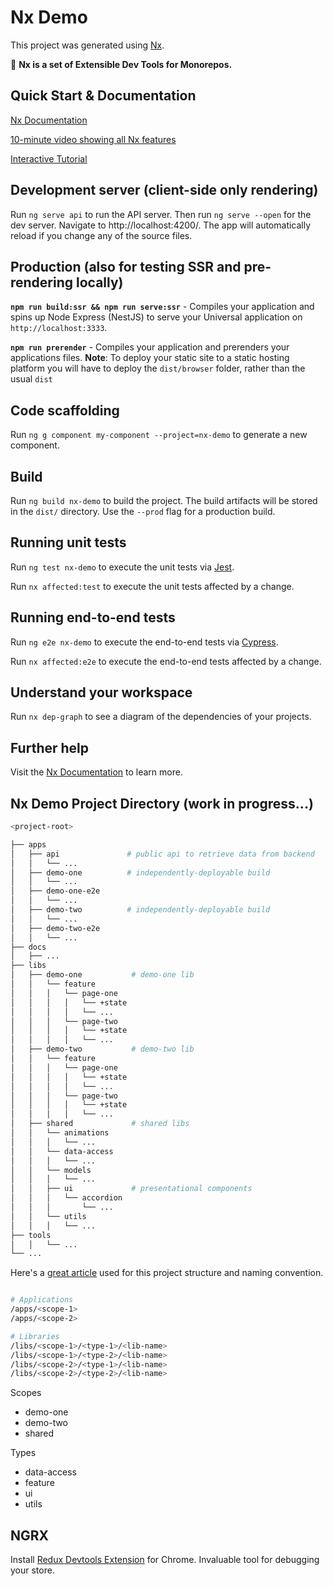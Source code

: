 # Nx Demo

This project was generated using [Nx](https://nx.dev).

🔎 **Nx is a set of Extensible Dev Tools for Monorepos.**

## Quick Start & Documentation

[Nx Documentation](https://nx.dev/angular)

[10-minute video showing all Nx features](https://nx.dev/angular/getting-started/what-is-nx)

[Interactive Tutorial](https://nx.dev/angular/tutorial/01-create-application)

## Development server (client-side only rendering)

Run `ng serve api` to run the API server. Then run `ng serve --open` for the dev server. Navigate to http://localhost:4200/. The app will automatically reload if you change any of the source files.

## Production (also for testing SSR and pre-rendering locally)

**`npm run build:ssr && npm run serve:ssr`** - Compiles your application and spins up Node Express (NestJS) to serve your Universal application on `http://localhost:3333`.

**`npm run prerender`** - Compiles your application and prerenders your applications files.
**Note**: To deploy your static site to a static hosting platform you will have to deploy the `dist/browser` folder, rather than the usual `dist`

## Code scaffolding

Run `ng g component my-component --project=nx-demo` to generate a new component.

## Build

Run `ng build nx-demo` to build the project. The build artifacts will be stored in the `dist/` directory. Use the `--prod` flag for a production build.

## Running unit tests

Run `ng test nx-demo` to execute the unit tests via [Jest](https://jestjs.io).

Run `nx affected:test` to execute the unit tests affected by a change.

## Running end-to-end tests

Run `ng e2e nx-demo` to execute the end-to-end tests via [Cypress](https://www.cypress.io).

Run `nx affected:e2e` to execute the end-to-end tests affected by a change.

## Understand your workspace

Run `nx dep-graph` to see a diagram of the dependencies of your projects.

## Further help

Visit the [Nx Documentation](https://nx.dev/angular) to learn more.

## Nx Demo Project Directory (work in progress...)

```bash
<project-root>

├── apps
│   ├── api               # public api to retrieve data from backend
│   │   └── ...
│   ├── demo-one          # independently-deployable build
│   │   └── ...
│   ├── demo-one-e2e
│   │   └── ...
│   ├── demo-two          # independently-deployable build
│   │   └── ...
│   ├── demo-two-e2e
│   │   └── ...
├── docs
│   ├── ...
├── libs
│   ├── demo-one           # demo-one lib
│   │   └── feature
│   │   │   └── page-one
│   │   │   │   └── +state
│   │   │   │   └── ...
│   │   │   └── page-two
│   │   │   │   └── +state
│   │   │   │   └── ...
│   ├── demo-two           # demo-two lib
│   │   └── feature
│   │   │   └── page-one
│   │   │   │   └── +state
│   │   │   │   └── ...
│   │   │   └── page-two
│   │   │   │   └── +state
│   │   │   │   └── ...
│   ├── shared             # shared libs
│   │   └── animations
│   │   │   └── ...
│   │   └── data-access
│   │   │   └── ...
│   │   └── models
│   │   │   └── ...
│   │   ├── ui             # presentational components
│   │   │   └── accordion
│   │   │       └── ...
│   │   └── utils
│   │   │   └── ...
├── tools
│   │   └── ...
└── ...
```

Here's a [great article](https://medium.com/showpad-engineering/how-to-organize-and-name-applications-and-libraries-in-an-nx-monorepo-for-immediate-team-wide-9876510dbe28) used for this project structure and naming convention.

```bash

# Applications
/apps/<scope-1>
/apps/<scope-2>

# Libraries
/libs/<scope-1>/<type-1>/<lib-name>
/libs/<scope-1>/<type-2>/<lib-name>
/libs/<scope-2>/<type-1>/<lib-name>
/libs/<scope-2>/<type-2>/<lib-name>
```

Scopes

- demo-one
- demo-two
- shared

Types

- data-access
- feature
- ui
- utils

## NGRX

Install [Redux Devtools Extension](https://github.com/zalmoxisus/redux-devtools-extension) for Chrome. Invaluable tool for debugging your store.
